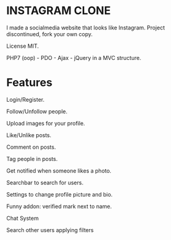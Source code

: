 # INSTAGRAM CLONE 

I made a socialmedia website that looks like Instagram. Project discontinued, fork your own copy.

License MIT.

PHP7 (oop) - PDO - Ajax - jQuery in a MVC structure.

# Features
Login/Register.

Follow/Unfollow people.

Upload images for your profile.

Like/Unlike posts.

Comment on posts.

Tag people in posts.

Get notified when someone likes a photo.

Searchbar to search for users.

Settings to change profile picture and bio.

Funny addon: verified mark next to name.

Chat System

Search other users applying filters



